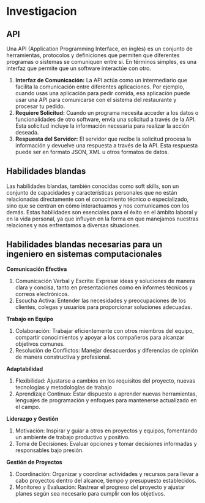 <h1> Investigacion</h1>
<h2>API</h2>
<p>Una API (Application Programming Interface, en inglés) es un conjunto de herramientas, protocolos y definiciones que permiten que diferentes programas o sistemas se comuniquen entre sí. En términos simples, es una interfaz que permite que un software interactúe con otro.</p>
<ol>
<li><strong>Interfaz de Comunicación:</strong> La API actúa como un intermediario que facilita la comunicación entre diferentes aplicaciones. Por ejemplo, cuando usas una aplicación para pedir comida, esa aplicación puede usar una API para comunicarse con el sistema del restaurante y procesar tu pedido.</li>

<li><strong>Requiere Solicitud:</strong> Cuando un programa necesita acceder a los datos o funcionalidades de otro software, envía una solicitud a través de la API. Esta solicitud incluye la información necesaria para realizar la acción deseada.</li>

<li><strong>Respuesta del Servidor:</strong> El servidor que recibe la solicitud procesa la información y devuelve una respuesta a través de la API. Esta respuesta puede ser en formato JSON, XML u otros formatos de datos.</li>
</ol>

<h2>Habilidades blandas</h2>
<p>Las habilidades blandas, también conocidas como soft skills, son un conjunto de capacidades y características personales que no están relacionadas directamente con el conocimiento técnico o especializado, sino que se centran en cómo interactuamos y nos comunicamos con los demás. Estas habilidades son esenciales para el éxito en el ámbito laboral y en la vida personal, ya que influyen en la forma en que manejamos nuestras relaciones y nos enfrentamos a diversas situaciones.</p>

<h2>Habilidades blandas necesarias para un ingeniero en sistemas computacionales</h2>

<strong> Comunicación Efectiva</strong>
<ol>
<li>Comunicación Verbal y Escrita: Expresar ideas y soluciones de manera clara y concisa, tanto en presentaciones como en informes técnicos y correos electrónicos.</li>
<li>Escucha Activa: Entender las necesidades y preocupaciones de los clientes, colegas y usuarios para proporcionar soluciones adecuadas.</li>
</ol>

<strong>Trabajo en Equipo</strong>
<ol>
<li>Colaboración: Trabajar eficientemente con otros miembros del equipo, compartir conocimientos y apoyar a los compañeros para alcanzar objetivos comunes.</li>
<li>Resolución de Conflictos: Manejar desacuerdos y diferencias de opinión de manera constructiva y profesional.</li>
</ol>

<strong>Adaptabilidad</strong>
<ol>
<li>Flexibilidad: Ajustarse a cambios en los requisitos del proyecto, nuevas tecnologías y metodologías de trabajo</li>
<li>Aprendizaje Continuo: Estar dispuesto a aprender nuevas herramientas, lenguajes de programación y enfoques para mantenerse actualizado en el campo.</li>
</ol>

<strong>Liderazgo y Gestión</strong>
<ol>
<li>Motivación: Inspirar y guiar a otros en proyectos y equipos, fomentando un ambiente de trabajo productivo y positivo.</li>
<li>Toma de Decisiones: Evaluar opciones y tomar decisiones informadas y responsables bajo presión.</li>
</ol>

<strong>Gestión de Proyectos</strong>
<ol>
<li>Coordinación: Organizar y coordinar actividades y recursos para llevar a cabo proyectos dentro del alcance, tiempo y presupuesto establecidos.</li>
<li>Monitoreo y Evaluación: Rastrear el progreso del proyecto y ajustar planes según sea necesario para cumplir con los objetivos.</li>
</ol>